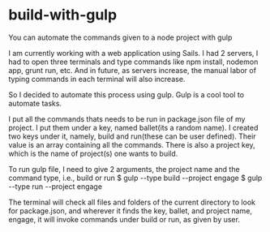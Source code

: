 # build-with-gulp
You can automate the commands given to a node project with gulp

I am currently working with a web application using Sails. I had 2 servers, I had to open three terminals and type commands like npm install, nodemon app, grunt run, etc. And in future, as servers increase, the manual labor of typing commands in each terminal will also increase.

So I decided to automate this process using gulp. Gulp is a cool tool to automate tasks.

I put all the commands thats needs to be run in package.json file of my project. I put them under a key, named ballet(its a random name). I created two keys under it, namely, build and run(these can be user defined). Their value is an array containing all the commands.
There is also a project key, which is the name of project(s) one wants to build.

To run gulp file, I need to give 2 arguments, the project name and the command type, i.e., build or run
$ gulp --type build --project engage
$ gulp --type run --project engage

The terminal will check all files and folders of the current directory to look for package.json, and wherever it finds the key, ballet, and project name, engage, it will invoke commands under build or run, as given by user.




